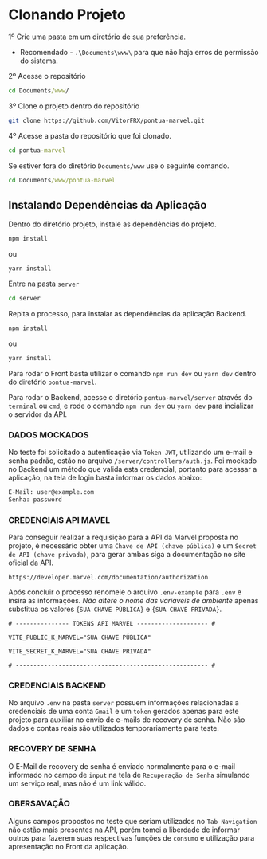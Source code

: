 # Clonando Projeto

1º Crie uma pasta em um diretório de sua preferência.

- Recomendado - `.\Documents\www\` para que não haja erros de permissão do sistema.


2º Acesse o repositório

```cmd
cd Documents/www/
```


3º Clone o projeto dentro do repositório

```bash
git clone https://github.com/VitorFRX/pontua-marvel.git
```

4º Acesse a pasta do repositório que foi clonado.

```cmd
cd pontua-marvel
```

Se estiver fora do diretório `Documents/www` use o seguinte comando.

```cmd
cd Documents/www/pontua-marvel
```


## Instalando Dependências da Aplicação

Dentro do diretório projeto, instale as dependências do projeto.

```cmd
npm install
```

ou

```cmd
yarn install
```

Entre na pasta `server`

```cmd
cd server
```

Repita o processo, para instalar as dependências da aplicação Backend.

```cmd
npm install
```

ou

```cmd
yarn install
```

Para rodar o Front basta utilizar o comando `npm run dev` ou `yarn dev` dentro do diretório `pontua-marvel`.

Para rodar o Backend, acesse o diretório `pontua-marvel/server` através do `terminal` ou `cmd`, e rode o comando `npm run dev` ou `yarn dev` para incializar o servidor da API.

### DADOS MOCKADOS

No teste foi solicitado a autenticação via `Token JWT`, utilizando um e-mail e senha padrão, estão no arquivo `/server/controllers/auth.js`. Foi mockado no Backend um método que valida esta credencial, portanto para acessar a aplicação, na tela de login basta informar os dados abaixo:

```txt
E-Mail: user@example.com
Senha: password
```

### CREDENCIAIS API MAVEL

Para conseguir realizar a requisição para a API da Marvel proposta no projeto, é necessário obter uma `Chave de API (chave pública)` e um `Secret de API (chave privada)`, para gerar ambas siga a documentação no site oficial da API. 

```url
https://developer.marvel.com/documentation/authorization
```

Após concluir o processo renomeie o arquivo `.env-example` para `.env` e insira as informações. *Não altere o nome das variáveis de ambiente* apenas substitua os valores `{SUA CHAVE PÚBLICA}` e `{SUA CHAVE PRIVADA}`.

```env
# --------------- TOKENS API MARVEL -------------------- #

VITE_PUBLIC_K_MARVEL="SUA CHAVE PÚBLICA"

VITE_SECRET_K_MARVEL="SUA CHAVE PRIVADA"

# ------------------------------------------------------ #
```

### CREDENCIAIS BACKEND

No arquivo `.env` na pasta `server` possuem informações relacionadas a credenciais de uma conta `Gmail` e um `token` gerados apenas para este projeto para auxiliar no envio de e-mails de recovery de senha. Não são dados e contas reais são utilizados temporariamente para teste.

### RECOVERY DE SENHA

O E-Mail de recovery de senha é enviado normalmente para o e-mail informado no campo de `input` na tela de `Recuperação de Senha` simulando um serviço real, mas não é um link válido.

### OBERSAVAÇÃO

Alguns campos propostos no teste que seriam utilizados no `Tab Navigation` não estão mais presentes na API, porém tomei a liberdade de informar outros para fazerem suas respectivas funções de `consumo` e utilização para apresentação no Front da aplicação.